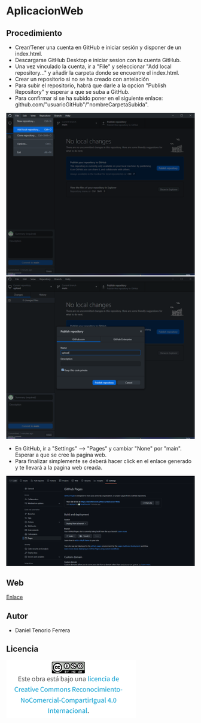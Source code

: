 # AplicacionWeb
## Procedimiento
- Crear/Tener una cuenta en GitHub e iniciar sesión y disponer de un index.html.
- Descargarse GitHub Desktop e iniciar sesion con tu cuenta GitHub.
- Una vez vinculado la cuenta, ir a "File" y seleccionar "Add local repository..." y añadir la carpeta donde se encuentre el index.html.
- Crear un repositorio si no se ha creado con antelación
- Para subir el repositorio, habrá que darle a la opcion "Publish Repository" y esperar a que se suba a GitHub.
- Para confirmar si se ha subido poner en el siguiente enlace: github.com/"usuarioGitHub"/"nombreCarpetaSubida".

![image](w2.PNG) 
![image](w3.PNG)

- En GitHub, ir a "Settings" --> "Pages" y cambiar "None" por "main". Esperar a que se cree la pagina web.
- Para finalizar simplemente se deberá hacer click en el enlace generado y te llevará a la pagina web creada.

![image](w1.PNG)

## Web

[Enlace](https://danieltenoriof.github.io/Aplicacion-Web/)

## Autor
- Daniel Tenorio Ferrera

## Licencia
![image](licencia.PNG)
